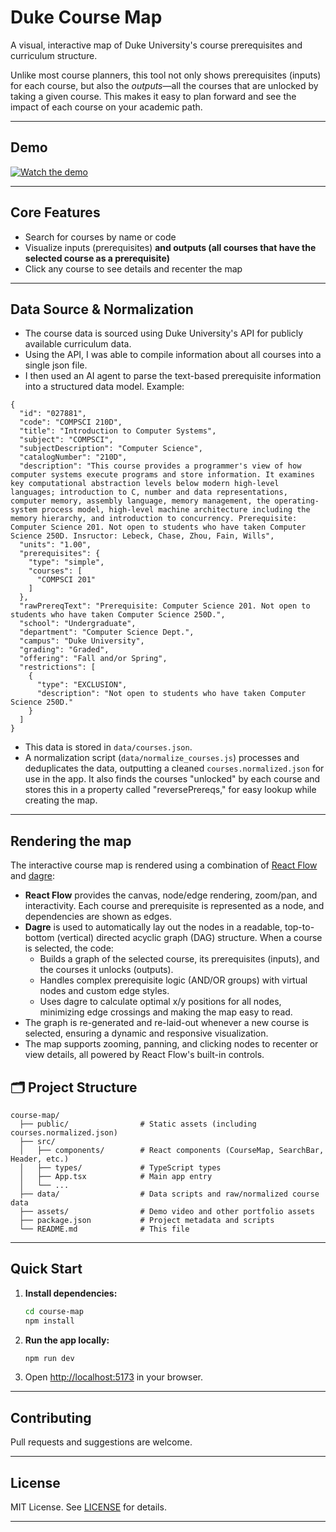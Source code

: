 # Duke Course Map

A visual, interactive map of Duke University's course prerequisites and curriculum structure.

Unlike most course planners, this tool not only shows prerequisites (inputs) for each course, but also the *outputs*—all the courses that are unlocked by taking a given course. This makes it easy to plan forward and see the impact of each course on your academic path.

---

## Demo

[![Watch the demo](https://img.shields.io/badge/Watch%20Demo-Video-blue?logo=playstation)](assets/course-map-demo.mp4)

---

## Core Features

- Search for courses by name or code
- Visualize inputs (prerequisites) **and outputs (all courses that have the selected course as a prerequisite)**
- Click any course to see details and recenter the map

---

## Data Source & Normalization

- The course data is sourced using Duke University's API for publicly available curriculum data.
- Using the API, I was able to compile information about all courses into a single json file.
- I then used an AI agent to parse the text-based prerequisite information into a structured data model. Example:

```
{
  "id": "027881",
  "code": "COMPSCI 210D",
  "title": "Introduction to Computer Systems",
  "subject": "COMPSCI",
  "subjectDescription": "Computer Science",
  "catalogNumber": "210D",
  "description": "This course provides a programmer's view of how computer systems execute programs and store information. It examines key computational abstraction levels below modern high-level languages; introduction to C, number and data representations, computer memory, assembly language, memory management, the operating-system process model, high-level machine architecture including the memory hierarchy, and introduction to concurrency. Prerequisite: Computer Science 201. Not open to students who have taken Computer Science 250D. Insructor: Lebeck, Chase, Zhou, Fain, Wills",
  "units": "1.00",
  "prerequisites": {
    "type": "simple",
    "courses": [
      "COMPSCI 201"
    ]
  },
  "rawPrereqText": "Prerequisite: Computer Science 201. Not open to students who have taken Computer Science 250D.",
  "school": "Undergraduate",
  "department": "Computer Science Dept.",
  "campus": "Duke University",
  "grading": "Graded",
  "offering": "Fall and/or Spring",
  "restrictions": [
    {
      "type": "EXCLUSION",
      "description": "Not open to students who have taken Computer Science 250D."
    }
  ]
}
```
- This data is stored in `data/courses.json`.
- A normalization script (`data/normalize_courses.js`) processes and deduplicates the data, outputting a cleaned `courses.normalized.json` for use in the app. It also finds the courses "unlocked" by each course and stores this in a property called "reversePrereqs," for easy lookup while creating the map.

---

## Rendering the map

The interactive course map is rendered using a combination of [React Flow](https://reactflow.dev/) and [dagre](https://github.com/dagrejs/dagre):

- **React Flow** provides the canvas, node/edge rendering, zoom/pan, and interactivity. Each course and prerequisite is represented as a node, and dependencies are shown as edges.
- **Dagre** is used to automatically lay out the nodes in a readable, top-to-bottom (vertical) directed acyclic graph (DAG) structure. When a course is selected, the code:
  - Builds a graph of the selected course, its prerequisites (inputs), and the courses it unlocks (outputs).
  - Handles complex prerequisite logic (AND/OR groups) with virtual nodes and custom edge styles.
  - Uses dagre to calculate optimal x/y positions for all nodes, minimizing edge crossings and making the map easy to read.
- The graph is re-generated and re-laid-out whenever a new course is selected, ensuring a dynamic and responsive visualization.
- The map supports zooming, panning, and clicking nodes to recenter or view details, all powered by React Flow's built-in controls.

## 🗂️ Project Structure

```
course-map/
  ├── public/                # Static assets (including courses.normalized.json)
  ├── src/
  │   ├── components/        # React components (CourseMap, SearchBar, Header, etc.)
  │   ├── types/             # TypeScript types
  │   ├── App.tsx            # Main app entry
  │   └── ...
  ├── data/                  # Data scripts and raw/normalized course data
  ├── assets/                # Demo video and other portfolio assets
  ├── package.json           # Project metadata and scripts
  └── README.md              # This file
```

---

## Quick Start

1. **Install dependencies:**
   ```bash
   cd course-map
   npm install
   ```
2. **Run the app locally:**
   ```bash
   npm run dev
   ```
3. Open [http://localhost:5173](http://localhost:5173) in your browser.
---

## Contributing

Pull requests and suggestions are welcome.

---

## License

MIT License. See [LICENSE](LICENSE) for details.

---
